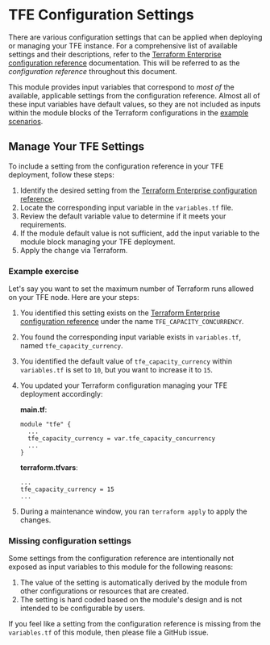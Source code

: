 # TFE Configuration Settings

There are various configuration settings that can be applied when deploying or managing your TFE instance. For a comprehensive list of available settings and their descriptions, refer to the [Terraform Enterprise configuration reference](https://developer.hashicorp.com/terraform/enterprise/deploy/reference/configuration) documentation. This will be referred to as the _configuration reference_ throughout this document.

This module provides input variables that correspond to _most of_ the available, applicable settings from the configuration reference. Almost all of these input variables have default values, so they are not included as inputs within the module blocks of the Terraform configurations in the [example scenarios](../examples/).

## Manage Your TFE Settings

To include a setting from the configuration reference in your TFE deployment, follow these steps:

1. Identify the desired setting from the [Terraform Enterprise configuration reference](https://developer.hashicorp.com/terraform/enterprise/deploy/reference/configuration).
2. Locate the corresponding input variable in the `variables.tf` file.
3. Review the default variable value to determine if it meets your requirements.
4. If the module default value is not sufficient, add the input variable to the module block managing your TFE deployment.
5. Apply the change via Terraform.

### Example exercise

Let's say you want to set the maximum number of Terraform runs allowed on your TFE node. Here are your steps:

1. You identified this setting exists on the [Terraform Enterprise configuration reference](https://developer.hashicorp.com/terraform/enterprise/deploy/reference/configuration) under the name `TFE_CAPACITY_CONCURRENCY`.

2. You found the corresponding input variable exists in `variables.tf`, named `tfe_capacity_currency`.

3. You identified the default value of `tfe_capacity_currency` within `variables.tf` is set to `10`, but you want to increase it to `15`.

4. You updated your Terraform configuration managing your TFE deployment accordingly:

   **main.tf**:

   ```hcl
   module "tfe" {
     ...
     tfe_capacity_currency = var.tfe_capacity_concurrency
     ...
   }
   ```

   **terraform.tfvars**:

   ```hcl
   ...
   tfe_capacity_currency = 15
   ...
   ```

5. During a maintenance window, you ran `terraform apply` to apply the changes.

### Missing configuration settings

Some settings from the configuration reference are intentionally not exposed as input variables to this module for the following reasons:

1. The value of the setting is automatically derived by the module from other configurations or resources that are created.
2. The setting is hard coded based on the module's design and is not intended to be configurable by users.

If you feel like a setting from the configuration reference is missing from the `variables.tf` of this module, then please file a GitHub issue.
